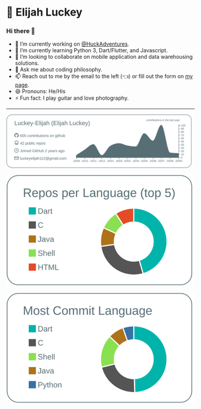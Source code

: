 # 🧭 Elijah Luckey

### Hi there 👋

- 🔭 I’m currently working on [@HuckAdventures](https://github.com/HuckAdventures).
- 🌱 I’m currently learning Python 3, Dart/Flutter, and Javascript.
- 👯 I’m looking to collaborate on mobile application and data warehousing solutions.
- 💬 Ask me about coding philosophy.
- 📫 Reach out to me by the email to the left (👈) or fill out the form on [my page](https://elijahluckey.com).
- 😄 Pronouns: He/His
- ⚡ Fun fact: I play guitar and love photography.

---

![](https://raw.githubusercontent.com/Luckey-Elijah/Luckey-Elijah/master/profile-summary-card-output/default/0-profile-details.svg)

![](https://raw.githubusercontent.com/Luckey-Elijah/Luckey-Elijah/master/profile-summary-card-output/default/1-repos-per-language.svg)

![](https://raw.githubusercontent.com/Luckey-Elijah/Luckey-Elijah/master/profile-summary-card-output/default/2-most-commit-language.svg)
